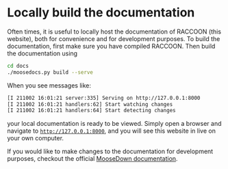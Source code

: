 # Locally build the documentation

Often times, it is useful to locally host the documentation of RACCOON (this website), both for convenience and for development purposes. To build the documentation, first make sure you have compiled RACCOON. Then build the documentation using

```bash
cd docs
./moosedocs.py build --serve
```

When you see messages like:

```bash
[I 211002 16:01:21 server:335] Serving on http://127.0.0.1:8000
[I 211002 16:01:21 handlers:62] Start watching changes
[I 211002 16:01:21 handlers:64] Start detecting changes
```

your local documentation is ready to be viewed. Simply open a browser and navigate to [`http://127.0.0.1:8000`](http://127.0.0.1:8000), and you will see this website in live on your own computer.

If you would like to make changes to the documentation for development purposes, checkout the official [MooseDown documentation](https://mooseframework.inl.gov/python/MooseDocs/specification.html).
